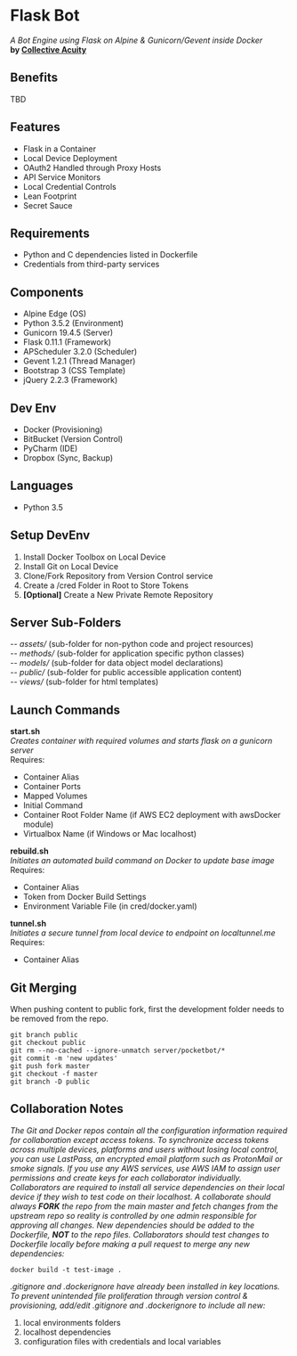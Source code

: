 # Flask Bot  
_A Bot Engine using Flask on Alpine & Gunicorn/Gevent inside Docker_  
**by [Collective Acuity](http://collectiveacuity.com)**

## Benefits
TBD

## Features
- Flask in a Container
- Local Device Deployment
- OAuth2 Handled through Proxy Hosts
- API Service Monitors
- Local Credential Controls
- Lean Footprint
- Secret Sauce

## Requirements
- Python and C dependencies listed in Dockerfile
- Credentials from third-party services

## Components
- Alpine Edge (OS)
- Python 3.5.2 (Environment)
- Gunicorn 19.4.5 (Server)
- Flask 0.11.1 (Framework)
- APScheduler 3.2.0 (Scheduler)
- Gevent 1.2.1 (Thread Manager)
- Bootstrap 3 (CSS Template)
- jQuery 2.2.3 (Framework)

## Dev Env
- Docker (Provisioning)
- BitBucket (Version Control)
- PyCharm (IDE)
- Dropbox (Sync, Backup)

## Languages
- Python 3.5

## Setup DevEnv
1. Install Docker Toolbox on Local Device
2. Install Git on Local Device
3. Clone/Fork Repository from Version Control service
4. Create a /cred Folder in Root to Store Tokens
5. **[Optional]** Create a New Private Remote Repository

## Server Sub-Folders
-- _assets/_ (sub-folder for non-python code and project resources)   
-- _methods/_ (sub-folder for application specific python classes)  
-- _models/_ (sub-folder for data object model declarations)  
-- _public/_ (sub-folder for public accessible application content)  
-- _views/_ (sub-folder for html templates)

## Launch Commands
**start.sh**  
_Creates container with required volumes and starts flask on a gunicorn server_  
Requires:  

- Container Alias
- Container Ports
- Mapped Volumes
- Initial Command
- Container Root Folder Name (if AWS EC2 deployment with awsDocker module)
- Virtualbox Name (if Windows or Mac localhost)

**rebuild.sh**  
_Initiates an automated build command on Docker to update base image_  
Requires:  

- Container Alias
- Token from Docker Build Settings
- Environment Variable File (in cred/docker.yaml)

**tunnel.sh**  
_Initiates a secure tunnel from local device to endpoint on localtunnel.me_  
Requires:  

- Container Alias

Git Merging
-----------
When pushing content to public fork, first the development folder needs to be removed from the repo.
```
git branch public
git checkout public
git rm --no-cached --ignore-unmatch server/pocketbot/*
git commit -m 'new updates'
git push fork master
git checkout -f master
git branch -D public
```

## Collaboration Notes
_The Git and Docker repos contain all the configuration information required for collaboration except access tokens. To synchronize access tokens across multiple devices, platforms and users without losing local control, you can use LastPass, an encrypted email platform such as ProtonMail or smoke signals. If you use any AWS services, use AWS IAM to assign user permissions and create keys for each collaborator individually. Collaborators are required to install all service dependencies on their local device if they wish to test code on their localhost. A collaborate should always **FORK** the repo from the main master and fetch changes from the upstream repo so reality is controlled by one admin responsible for approving all changes. New dependencies should be added to the Dockerfile, **NOT** to the repo files. Collaborators should test changes to Dockerfile locally before making a pull request to merge any new dependencies:_  

```
docker build -t test-image .
```

_.gitignore and .dockerignore have already been installed in key locations. To prevent unintended file proliferation through version control & provisioning, add/edit .gitignore and .dockerignore to include all new:_  

1. local environments folders
2. localhost dependencies
3. configuration files with credentials and local variables